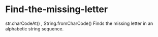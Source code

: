 # Find-the-missing-letter
str.charCodeAt() , String.fromCharCode()    Finds the missing letter in an alphabetic string sequence.
